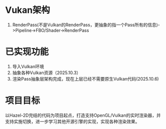 # Vukan架构

1. RenderPass(不是Vulkan的RenderPass，更抽象的指一个Pass所有的信息)->Pipeline->FBO/Shader->RenderPass

# 已实现功能
1. 导入Vulkan环境
2. 抽象各种Vulkan资源（2025.10.3）
3. 渲染Pass抽象层架构完成，现在上层已经不需要原生Vulkan代码(2025.10.6)

# 项目目标
以Hazel-2D完结的代码为项目起点，打造支持OpenGL/Vulkan的实时渲染器，并支持实施切换，进一步学习其他开源引擎的实现，实现各种渲染效果。

